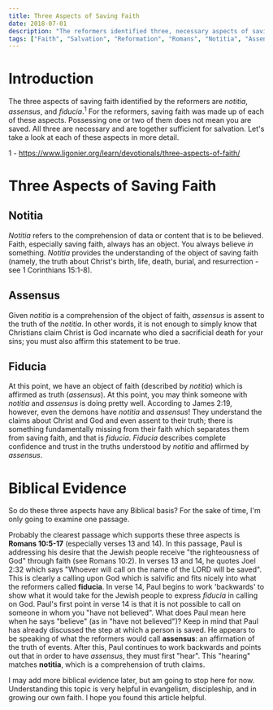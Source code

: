 ```yaml
---
title: Three Aspects of Saving Faith
date: 2018-07-01
description: "The reformers identified three, necessary aspects of saving faith which are helpful in understanding what is means to have genuine, saving faith."
tags: ["Faith", "Salvation", "Reformation", "Romans", "Notitia", "Assensus", "Fiducia"]
---
```


# Introduction

The three aspects of saving faith identified by the reformers are *notitia*, *assensus*, and *fiducia*.<sup>1</sup> For the reformers, saving faith was made up of each of these aspects. Possessing one or two of them does not mean you are saved. All three are necessary and are together sufficient for salvation. Let's take a look at each of these aspects in more detail.

<aside class="marginnote">
  <span>1</span> - <a href="https://www.ligonier.org/learn/devotionals/three-aspects-of-faith/">https://www.ligonier.org/learn/devotionals/three-aspects-of-faith/</a>
</aside>

# Three Aspects of Saving Faith

## Notitia

*Notitia* refers to the comprehension of data or content that is to be believed. Faith, especially saving faith, always has an object. You always believe *in* something. *Notitia* provides the understanding of the object of saving faith (namely, the truth about Christ's birth, life, death, burial, and resurrection - see 1 Corinthians 15:1-8).

## Assensus

Given *notitia* is a comprehension of the object of faith, *assensus* is assent to the truth of the *notitia*. In other words, it is not enough to simply know that Christians claim Christ is God incarnate who died a sacrificial death for your sins; you must also affirm this statement to be true.

## Fiducia

At this point, we have an object of faith (described by *notitia*) which is affirmed as truth (*assensus*). At this point, you may think someone with *notitia* and *assensus* is doing pretty well. According to James 2:19, however, even the demons have *notitia* and *assensus*! They understand the claims about Christ and God and even assent to their truth; there is something fundamentally missing from their faith which separates them from saving faith, and that is *fiducia*. *Fiducia* describes complete confidence and trust in the truths understood by *notitia* and affirmed by *assensus*.

# Biblical Evidence

So do these three aspects have any Biblical basis? For the sake of time, I'm only going to examine one passage.

Probably the clearest passage which supports these three aspects is **Romans 10:5-17** (especially verses 13 and 14). In this passage, Paul is addressing his desire that the Jewish people receive "the righteousness of God" through faith (see Romans 10:2). In verses 13 and 14, he quotes Joel 2:32 which says "Whoever will call on the name of the LORD will be saved". This is clearly a calling upon God which is salvific and fits nicely into what the reformers called **fiducia**. In verse 14, Paul begins to work 'backwards' to show what it would take for the Jewish people to express *fiducia* in calling on God. Paul's first point in verse 14 is that it is not possible to call on someone in whom you "have not believed". What does Paul mean here when he says "believe" (as in "have not believed")? Keep in mind that Paul has already discussed the step at which a person is saved. He appears to be speaking of what the reformers would call **assensus**: an affirmation of the truth of events. After this, Paul continues to work backwards and points out that in order to have *assensus*, they must first "hear". This "hearing" matches **notitia**, which is a comprehension of truth claims.

I may add more biblical evidence later, but am going to stop here for now. Understanding this topic is very helpful in evangelism, discipleship, and in growing our own faith. I hope you found this article helpful.
